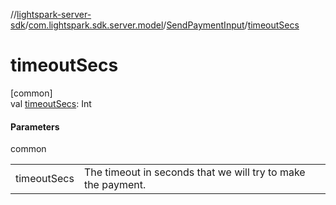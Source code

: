//[lightspark-server-sdk](../../../index.md)/[com.lightspark.sdk.server.model](../index.md)/[SendPaymentInput](index.md)/[timeoutSecs](timeout-secs.md)

# timeoutSecs

[common]\
val [timeoutSecs](timeout-secs.md): Int

#### Parameters

common

| | |
|---|---|
| timeoutSecs | The timeout in seconds that we will try to make the payment. |
